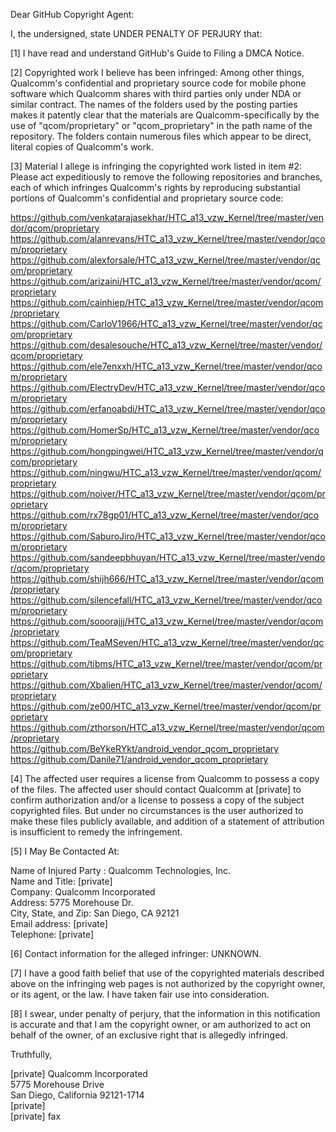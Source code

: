 Dear GitHub Copyright Agent:

I, the undersigned, state UNDER PENALTY OF PERJURY that:  

[1] I have read and understand GitHub's Guide to Filing a DMCA Notice.  

[2] Copyrighted work I believe has been infringed: Among other things, Qualcomm's confidential and proprietary source code for mobile phone software which Qualcomm shares with third parties only under NDA or similar contract. The names of the folders used by the posting parties makes it patently clear that the materials are Qualcomm-specifically by the use of "qcom/proprietary" or "qcom_proprietary" in the path name of the repository. The folders contain numerous files which appear to be direct, literal copies of Qualcomm's work.

[3] Material I allege is infringing the copyrighted work listed in item #2: Please act expeditiously to remove the following repositories and branches, each of which infringes Qualcomm's rights by reproducing substantial portions of Qualcomm's confidential and proprietary source code:

https://github.com/venkatarajasekhar/HTC_a13_vzw_Kernel/tree/master/vendor/qcom/proprietary  
https://github.com/alanrevans/HTC_a13_vzw_Kernel/tree/master/vendor/qcom/proprietary  
https://github.com/alexforsale/HTC_a13_vzw_Kernel/tree/master/vendor/qcom/proprietary  
https://github.com/arizaini/HTC_a13_vzw_Kernel/tree/master/vendor/qcom/proprietary  
https://github.com/cainhiep/HTC_a13_vzw_Kernel/tree/master/vendor/qcom/proprietary  
https://github.com/CarloV1966/HTC_a13_vzw_Kernel/tree/master/vendor/qcom/proprietary  
https://github.com/desalesouche/HTC_a13_vzw_Kernel/tree/master/vendor/qcom/proprietary  
https://github.com/ele7enxxh/HTC_a13_vzw_Kernel/tree/master/vendor/qcom/proprietary  
https://github.com/ElectryDev/HTC_a13_vzw_Kernel/tree/master/vendor/qcom/proprietary  
https://github.com/erfanoabdi/HTC_a13_vzw_Kernel/tree/master/vendor/qcom/proprietary  
https://github.com/HomerSp/HTC_a13_vzw_Kernel/tree/master/vendor/qcom/proprietary  
https://github.com/hongpingwei/HTC_a13_vzw_Kernel/tree/master/vendor/qcom/proprietary  
https://github.com/ningwu/HTC_a13_vzw_Kernel/tree/master/vendor/qcom/proprietary  
https://github.com/noiver/HTC_a13_vzw_Kernel/tree/master/vendor/qcom/proprietary  
https://github.com/rx78gp01/HTC_a13_vzw_Kernel/tree/master/vendor/qcom/proprietary  
https://github.com/SaburoJiro/HTC_a13_vzw_Kernel/tree/master/vendor/qcom/proprietary  
https://github.com/sandeepbhuyan/HTC_a13_vzw_Kernel/tree/master/vendor/qcom/proprietary  
https://github.com/shijh666/HTC_a13_vzw_Kernel/tree/master/vendor/qcom/proprietary  
https://github.com/silencefall/HTC_a13_vzw_Kernel/tree/master/vendor/qcom/proprietary  
https://github.com/sooorajjj/HTC_a13_vzw_Kernel/tree/master/vendor/qcom/proprietary  
https://github.com/TeaMSeven/HTC_a13_vzw_Kernel/tree/master/vendor/qcom/proprietary  
https://github.com/tibms/HTC_a13_vzw_Kernel/tree/master/vendor/qcom/proprietary  
https://github.com/Xbalien/HTC_a13_vzw_Kernel/tree/master/vendor/qcom/proprietary  
https://github.com/ze00/HTC_a13_vzw_Kernel/tree/master/vendor/qcom/proprietary  
https://github.com/zthorson/HTC_a13_vzw_Kernel/tree/master/vendor/qcom/proprietary  
https://github.com/BeYkeRYkt/android_vendor_qcom_proprietary  
https://github.com/Danile71/android_vendor_qcom_proprietary    

[4] The affected user requires a license from Qualcomm to possess a copy of the files. The affected user should contact Qualcomm at [private] to confirm authorization and/or a license to possess a copy of the subject copyrighted files. But under no circumstances is the user authorized to make these files publicly available, and addition of a statement of attribution is insufficient to remedy the infringement.

[5] I May Be Contacted At:  

Name of Injured Party : Qualcomm Technologies, Inc.  
Name and Title: [private]  
Company: Qualcomm Incorporated  
Address: 5775 Morehouse Dr.  
City, State, and Zip: San Diego, CA 92121  
Email address: [private]  
Telephone: [private]  

[6] Contact information for the alleged infringer: UNKNOWN.

[7] I have a good faith belief that use of the copyrighted materials described above on the infringing web pages is not authorized by the copyright owner, or its agent, or the law. I have taken fair use into consideration.

[8] I swear, under penalty of perjury, that the information in this notification is accurate and that I am the copyright owner, or am authorized to act on behalf of the owner, of an exclusive right that is allegedly infringed.

Truthfully,

[private]
Qualcomm Incorporated  
5775 Morehouse Drive  
San Diego, California 92121-1714  
[private]  
[private] fax  
